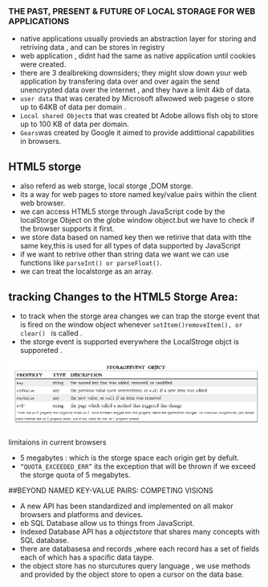 ### THE PAST, PRESENT & FUTURE OF LOCAL STORAGE FOR WEB APPLICATIONS

- native applications usually provieds an abstraction layer for storing and retriving data , and can be stores in registry 
- web application , didnt had the same as native application until cookies were created.
- there are 3 dealbreking downsiders; they might slow down your web application by transfering data over and over again 
 the send unencrypted data over the internet , and they have a limit 4kb of data.
- `user data` that was cerated by Microsoft allwowed web pagese o store up to 64KB of  data per domain .
- `Local shared Object`s that was created bt Adobe allows flsh obj to store up to 100 KB of data per domain.
- `Gears`was created by Google it aimed to provide addittional capabilities in browsers.

## HTML5 storge
- also referd as web storge, local storge ,DOM storge.
- its a way for web pages to store named key/value pairs within the client web browser.
- we can access HTML5 storge through JavaScript code  by the localStorge Object on the globe window object.but we have to check if the browser supports it first.
- we store data based on named key then we retirive that data with tthe same key,this is used for all types of data supported by JavaScript
- if we want to retrive other than string data we want we can use functions like `parseInt() or parseFloat()`.
- we can treat the localstorge as an array.
## tracking Changes to the HTML5 Storge Area:
- to track when the storge area changes we can trap the storge event that is fired on the window object whenever `setItem()removeItem(), or clear() ` is called .
- the storge event is supported everywhere the LocalStroge objct is supporeted .

![storgeEvent Proparites](201/read1212.jpg)


limitaions in current browsers 
- 5 megabytes : which is the storge space each origin get by defult.
- `“QUOTA_EXCEEDED_ERR”` its the exception that will be thrown if we exceed the storge quota of 5 megabytes.

##BEYOND NAMED KEY-VALUE PAIRS: COMPETING VISIONS
- A new API has been standardized and implemented on all makor browsers  and platforms and devices.
- eb SQL Database allow us to things from JavaScript.
- Indexed Database API has a *objectstore* that shares many concepts with SQL database.
- there are databasesa and records ,where each record has a set of fields each of which has a spacific data taype.
- the object store has no sturcutures query language , we use methods and provided by the object store to open a cursor on the data base.



